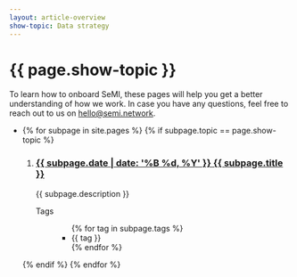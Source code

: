 ```yaml
---
layout: article-overview
show-topic: Data strategy
---
```


<!-- THIS PAGE CONTAINS THE INDEX FOR THIS FOLDER -->

# {{ page.show-topic }}

To learn how to onboard SeMI, these pages will help you get a better understanding of how we work. In case you have any questions, feel free to reach out to us on hello@semi.network.

<ul class="article-overview">
    <li>
        {% for subpage in site.pages %}
            {% if subpage.topic == page.show-topic %}
                <ol>
                    <li><h3><a href="{{ subpage.url }}">{{ subpage.date | date: '%B %d, %Y' }} {{ subpage.title }}</a></h3>
                        <p>
                            {{ subpage.description }}
                        </p>
                        <dl class="tags">
                            <dt>Tags</dt>
                            <dd>
                                <ul class="tags">
                        			{% for tag in subpage.tags %}
                    					<li>{{ tag }}</li>
                    				{% endfor %}
                    			</ul>
                            </dd>
                        </dl>
                    </li>
                </ol>
            {% endif %}
        {% endfor %}
    </li>
</ul>